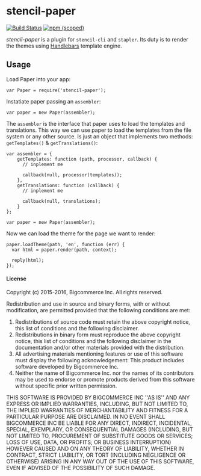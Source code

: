 # stencil-paper
[![Build Status](https://travis-ci.org/bigcommerce/paper.svg?branch=master)](https://travis-ci.org/bigcommerce/paper) [![npm (scoped)](https://img.shields.io/npm/v/@bigcommerce/stencil-paper.svg)](https://www.npmjs.com/package/@bigcommerce/stencil-paper)

*stencil-paper* is a plugin for `stencil-cli` and `stapler`. Its duty is to render the themes using [Handlebars](http://handlebarsjs.com/) template engine.

## Usage

Load Paper into your app:

```
var Paper = require('stencil-paper');
```

Instatiate paper passing an `assembler`:
```
var paper = new Paper(assembler);
```

The `assembler` is the interface that paper uses to load the templates and translations. This way we can use paper to load the templates from the file system or any other source.
Is just an object that implements two methods: `getTemplates()` & `getTranslations()`:
```
var assembler = {
    getTemplates: function (path, processor, callback) {
      // inplement me

      callback(null, processor(templates));
    },
    getTranslations: function (callback) {
      // inplement me

      callback(null, translations);
    }
};

var paper = new Paper(assembler);
```

Now we can load the theme for the page we want to render:
```
paper.loadTheme(path, 'en', function (err) {
  var html = paper.render(path, context);

  reply(html);
});
```

#### License

Copyright (c) 2015-2016, Bigcommerce Inc.
All rights reserved.

Redistribution and use in source and binary forms, with or without
modification, are permitted provided that the following conditions are met:
1. Redistributions of source code must retain the above copyright
   notice, this list of conditions and the following disclaimer.
2. Redistributions in binary form must reproduce the above copyright
   notice, this list of conditions and the following disclaimer in the
   documentation and/or other materials provided with the distribution.
3. All advertising materials mentioning features or use of this software
   must display the following acknowledgement:
   This product includes software developed by Bigcommerce Inc.
4. Neither the name of Bigcommerce Inc. nor the
   names of its contributors may be used to endorse or promote products
   derived from this software without specific prior written permission.

THIS SOFTWARE IS PROVIDED BY BIGCOMMERCE INC ''AS IS'' AND ANY
EXPRESS OR IMPLIED WARRANTIES, INCLUDING, BUT NOT LIMITED TO, THE IMPLIED
WARRANTIES OF MERCHANTABILITY AND FITNESS FOR A PARTICULAR PURPOSE ARE
DISCLAIMED. IN NO EVENT SHALL BIGCOMMERCE INC BE LIABLE FOR ANY
DIRECT, INDIRECT, INCIDENTAL, SPECIAL, EXEMPLARY, OR CONSEQUENTIAL DAMAGES
(INCLUDING, BUT NOT LIMITED TO, PROCUREMENT OF SUBSTITUTE GOODS OR SERVICES;
LOSS OF USE, DATA, OR PROFITS; OR BUSINESS INTERRUPTION) HOWEVER CAUSED AND
ON ANY THEORY OF LIABILITY, WHETHER IN CONTRACT, STRICT LIABILITY, OR TORT
(INCLUDING NEGLIGENCE OR OTHERWISE) ARISING IN ANY WAY OUT OF THE USE OF THIS
SOFTWARE, EVEN IF ADVISED OF THE POSSIBILITY OF SUCH DAMAGE.
